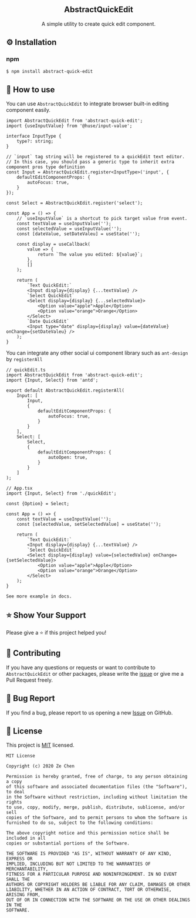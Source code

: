 <h2 align="middle">AbstractQuickEdit</h2>
<p align="middle">A simple utility to create quick edit component.</p>

## ⚙️ Installation
### npm
```bash
$ npm install abstract-quick-edit
```

## 🚀 How to use

You can use `AbstractQuickEdit` to integrate browser built-in editing component easily.

```tsx
import AbstractQuickEdit from 'abstract-quick-edit';
import {useInputValue} from '@huse/input-value';

interface InputType {
    type?: string;
}

// `input` tag string will be registered to a quickEdit text editor.
// In this case, you should pass a generic type to inherit extra component pros type definition
const Input = AbstractQuickEdit.register<InputType>('input', {
    defaultEditComponentProps: {
        autoFocus: true,
    }
});

const Select = AbstractQuickEdit.register('select');

const App = () => {
    // `useInputValue` is a shortcut to pick target value from event.
    const textValue = useInputValue('');
    const selectedValue = useInputValue('');
    const [dateValue, setDateValeu] = useState('');

    const display = useCallback(
        value => {
            return `The value you edited: ${value}`;
        },
        []
    );

    return (
        `Text QuickEdit:`
        <Input display={display} {...textValue} />
        `Select QuickEdit`
        <Select display={display} {...selectedValue}>
            <Option value="apple">Apple</Option>
            <Option value="orange">Orange</Option>
        </Select>
        `Date QuickEdit`
        <Input type="date" display={display} value={dateValue} onChange={setDateValeu} />
    );
}
```

You can integrate any other social ui component library such as `ant-design` by `registerAll` 
```tsx
// quickEdit.ts
import AbstractQuickEdit from 'abstract-quick-edit';
import {Input, Select} from 'antd';

export default AbstractQuickEdit.registerAll(
    Input: [
        Input,
        {
            defaultEditComponentProps: {
                autoFocus: true,
            }
        }
    ],
    Select: [
        Select,
        {
            defaultEditComponentProps: {
                autoOpen: true,
            }
        }
    ]
);

// App.tsx
import {Input, Select} from './quickEdit';

const {Option} = Select;

const App = () => {
    const textValue = useInputValue('');
    const [selectedValue, setSelectedValue] = useState('');

    return (
        `Text QuickEdit:`
        <Input display={display} {...textValue} />
        `Select QuickEdit`
        <Select display={display} value={selectedValue} onChange={setSelectedValue}>
            <Option value="apple">Apple</Option>
            <Option value="orange">Orange</Option>
        </Select>
    );
}

See more example in docs.
```

## ⭐️ Show Your Support
Please give a ⭐️ if this project helped you!

## 👏 Contributing

If you have any questions or requests or want to contribute to `AbstractQuickEdit` or other packages, please write the [issue](https://github.com/nick-ChenZe/AbstractQuickEdit/issues) or give me a Pull Request freely.

## 🐞 Bug Report

If you find a bug, please report to us opening a new [Issue](https://github.com/nick-ChenZe/AbstractQuickEdit/issues) on GitHub.


## 📝 License

This project is [MIT](https://github.com/nick-ChenZe/AbstractQuickEdit/blob/master/LICENSE) licensed.

```
MIT License

Copyright (c) 2020 Ze Chen

Permission is hereby granted, free of charge, to any person obtaining a copy
of this software and associated documentation files (the "Software"), to deal
in the Software without restriction, including without limitation the rights
to use, copy, modify, merge, publish, distribute, sublicense, and/or sell
copies of the Software, and to permit persons to whom the Software is
furnished to do so, subject to the following conditions:

The above copyright notice and this permission notice shall be included in all
copies or substantial portions of the Software.

THE SOFTWARE IS PROVIDED "AS IS", WITHOUT WARRANTY OF ANY KIND, EXPRESS OR
IMPLIED, INCLUDING BUT NOT LIMITED TO THE WARRANTIES OF MERCHANTABILITY,
FITNESS FOR A PARTICULAR PURPOSE AND NONINFRINGEMENT. IN NO EVENT SHALL THE
AUTHORS OR COPYRIGHT HOLDERS BE LIABLE FOR ANY CLAIM, DAMAGES OR OTHER
LIABILITY, WHETHER IN AN ACTION OF CONTRACT, TORT OR OTHERWISE, ARISING FROM,
OUT OF OR IN CONNECTION WITH THE SOFTWARE OR THE USE OR OTHER DEALINGS IN THE
SOFTWARE.
